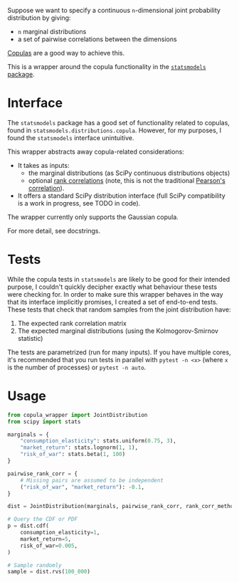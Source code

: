 Suppose we want to specify a continuous `n`-dimensional joint probability distribution by giving:

- `n` marginal distributions
- a set of pairwise correlations between the dimensions

[Copulas](https://www.mathworks.com/help/stats/copulas-generate-correlated-samples.html) are a good way to achieve this.

This is a wrapper around the copula functionality in the [`statsmodels` package](https://www.statsmodels.org/).

# Interface

The `statsmodels` package has a good set of functionality related to copulas, found
in `statsmodels.distributions.copula`. However, for my purposes, I found the `statsmodels` interface unintuitive.

This wrapper abstracts away copula-related considerations:

* It takes as inputs:
    * the marginal distributions (as SciPy continuous distributions objects)
    * optional [rank correlations](https://en.wikipedia.org/wiki/Rank_correlation) (note, this is not the traditional [Pearson's correlation](https://en.wikipedia.org/wiki/Pearson_correlation_coefficient)).
* It offers a standard SciPy distribution interface (full SciPy compatibility is a work in progress, see TODO in code).

The wrapper currently only supports the Gaussian copula.

For more detail, see docstrings.

# Tests

While the copula tests in `statsmodels` are likely to be good for their intended purpose, I couldn't quickly decipher
exactly what behaviour these tests were checking for. In order to make sure this wrapper behaves in the way that its
interface implicitly promises, I created a set of end-to-end tests. These tests that check that random samples from the
joint distribution have:

1. The expected rank correlation matrix
2. The expected marginal distributions (using the Kolmogorov-Smirnov statistic)

The tests are parametrized (run for many inputs). If you have multiple cores, it's recommended that you run tests in
parallel with `pytest -n <x>` (where `x` is the number of processes) or `pytest -n auto`.

# Usage

```python
from copula_wrapper import JointDistribution
from scipy import stats

marginals = {
	"consumption_elasticity": stats.uniform(0.75, 3),
	"market_return": stats.lognorm(1, 1),
	"risk_of_war": stats.beta(1, 100)
}

pairwise_rank_corr = {
	# Missing pairs are assumed to be independent
	("risk_of_war", "market_return"): -0.1,
}

dist = JointDistribution(marginals, pairwise_rank_corr, rank_corr_method="kendalls_tau")

# Query the CDF or PDF
p = dist.cdf(
	consumption_elasticity=1,
	market_return=5,
	risk_of_war=0.005,
)

# Sample randomly
sample = dist.rvs(100_000)
```